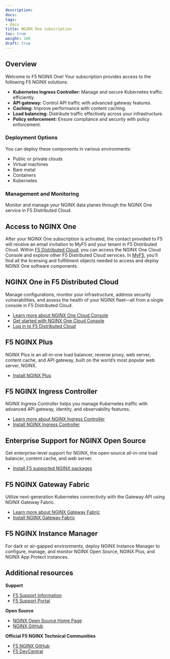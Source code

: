 ```yaml
---
description:
docs:
tags:
- docs
title: NGINX One subscription
toc: true
weight: 100
draft: true
---
```


## Overview

Welcome to F5 NGINX One! Your subscription provides access to the following F5 NGINX solutions:

- **Kubernetes Ingress Controller:** Manage and secure Kubernetes traffic efficiently.
- **API gateway:** Control API traffic with advanced gateway features.
- **Caching:** Improve performance with content caching.
- **Load balancing:** Distribute traffic effectively across your infrastructure.
- **Policy enforcement:** Ensure compliance and security with policy enforcement.

### Deployment Options

You can deploy these components in various environments:

- Public or private clouds
- Virtual machines
- Bare metal
- Containers
- Kubernetes

### Management and Monitoring

Monitor and manage your NGINX data planes through the NGINX One service in F5 Distributed Cloud.

## Access to NGINX One

After your NGINX One subscription is activated, the contact provided to F5 will receive an email invitation to MyF5 and your tenant in F5 Distributed Cloud. Within [F5 Distributed Cloud](https://console.ves.volterra.io/), you can access the NGINX One Cloud Console and explore other F5 Distributed Cloud services. In [MyF5](https://my.f5.com/), you’ll find all the licensing and fulfillment objects needed to access and deploy NGINX One software components.

## NGINX One in F5 Distributed Cloud

Manage configurations, monitor your infrastructure, address security vulnerabilities, and assess the health of your NGINX fleet—all from a single console in F5 Distributed Cloud.

- [Learn more about NGINX One Cloud Console](https://docs.nginx.com/nginx-one/about/)
- [Get started with NGINX One Cloud Console](https://docs.nginx.com/nginx-one/getting-started/)
- [Log in to F5 Distributed Cloud](https://console.ves.volterra.io/)

## F5 NGINX Plus

NGINX Plus is an all-in-one load balancer, reverse proxy, web server, content cache, and API gateway, built on the world’s most popular web server, NGINX.

- [Install NGINX Plus](https://docs.nginx.com/nginx/admin-guide/installing-nginx/)

## F5 NGINX Ingress Controller

NGINX Ingress Controller helps you manage Kubernetes traffic with advanced API gateway, identity, and observability features.

- [Learn more about NGINX Ingress Controller](https://docs.nginx.com/nginx-ingress-controller/overview/about/)
- [Install NGINX Ingress Controller](https://docs.nginx.com/nginx-ingress-controller/installation/)

## Enterprise Support for NGINX Open Source

Get enterprise-level support for NGINX, the open-source all-in-one load balancer, content cache, and web server.

- [Install F5 supported NGINX packages](https://nginx.org/en/linux_packages.html)

## F5 NGINX Gateway Fabric

Utilize next-generation Kubernetes connectivity with the Gateway API using NGINX Gateway Fabric.

- [Learn more about NGINX Gateway Fabric](https://docs.nginx.com/nginx-gateway-fabric/overview/)
- [Install NGINX Gateway Fabric](https://docs.nginx.com/nginx-gateway-fabric/installation/)

## F5 NGINX Instance Manager

For dark or air-gapped environments, deploy NGINX Instance Manager to configure, manage, and monitor NGINX Open Source, NGINX Plus, and NGINX App Protect instances.

## Additional resources

**Support**

- [F5 Support Information](https://my.f5.com/manage/s/article/K000140156)
- [F5 Support Portal](https://my.f5.com/)

**Open Source**

- [NGINX Open Source Home Page](https://nginx.org/)
- [NGINX GitHub](https://github.com/nginx)

**Official F5 NGINX Technical Communities**

- [F5 NGINX GitHub](https://github.com/nginxinc)
- [F5 DevCentral](https://community.f5.com/)
